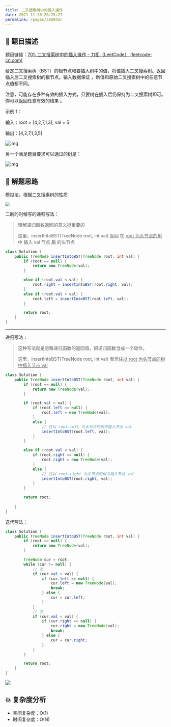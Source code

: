 ```yaml
---
title: 二叉搜索树中的插入操作
date: 2021-11-30 20:25:27
permalink: /pages/a8d94d/
---
```


## 📃 题目描述

题目链接：[701. 二叉搜索树中的插入操作 - 力扣（LeetCode） (leetcode-cn.com)](https://leetcode-cn.com/problems/insert-into-a-binary-search-tree/)

给定二叉搜索树（BST）的根节点和要插入树中的值，将值插入二叉搜索树。返回插入后二叉搜索树的根节点。输入数据保证 ，新值和原始二叉搜索树中的任意节点值都不同。

注意，可能存在多种有效的插入方式，只要树在插入后仍保持为二叉搜索树即可。 你可以返回任意有效的结果 。

示例 1：

输入：root = [4,2,7,1,3], val = 5

输出：[4,2,7,1,3,5]

![img](https://assets.leetcode.com/uploads/2020/10/05/insertbst.jpg)

另一个满足题目要求可以通过的树是：

![img](https://assets.leetcode.com/uploads/2020/10/05/bst.jpg)

## 🔔 解题思路

模拟法，根据二叉搜素树的性质

<img src="https://cs-wiki.oss-cn-shanghai.aliyuncs.com/img/20211130212001.png" style="zoom: 80%;" />



二刷的时候写的递归写法：

> 理解递归函数返回的意义挺重要的
>
> 这里，insertIntoBST(TreeNode root, int val) 返回 在 <u>root 为头节点的树</u>中 插入 val 节点 **后** 的头节点

```java
class Solution {
    public TreeNode insertIntoBST(TreeNode root, int val) {
        if (root == null) {
            return new TreeNode(val);
        }

        else if (root.val < val) {
            root.right = insertIntoBST(root.right, val);
        }
        else if (root.val > val) {
            root.left = insertIntoBST(root.left, val);
        }

        return root;
    }
}
```

----

递归写法：

> 这种写法就是忽略递归函数的返回值，把递归函数当成一个动作。
>
> 这里，insertIntoBST(TreeNode root, int val) 表示<u>往以 root 为头节点的树中插入节点 val</u>

```java
class Solution {
    public TreeNode insertIntoBST(TreeNode root, int val) {
        if (root == null) {
            return new TreeNode(val);
        }

        if (root.val > val) {
            if (root.left == null) {
                root.left = new TreeNode(val);
            }
            else {
                // 往以 root.left 为头节点的树中插入节点 val
                insertIntoBST(root.left, val);
            }
        }

        else if (root.val < val) {
            if (root.right == null) {
                root.right = new TreeNode(val);
            }
            else {
                // 往以 root.right 为头节点的树中插入节点 val
                insertIntoBST(root.right, val);
            }
        }

        return root;
        
    }
}
```

迭代写法：


```java
class Solution {
    public TreeNode insertIntoBST(TreeNode root, int val) {
        if (root == null) {
            return new TreeNode(val);
        }

        TreeNode cur = root;
        while (cur != null) {
            // 左
            if (cur.val > val) {
                if (cur.left == null) {
                    cur.left = new TreeNode(val);
                    break;
                } else {
                    cur = cur.left;
                }
            }
            // 右
            if (cur.val < val) {
                if (cur.right == null) {
                    cur.right = new TreeNode(val);
                    break;
                } else {
                    cur = cur.right;
                }
            }
        }

        return root;
    }
}
```

![](https://cs-wiki.oss-cn-shanghai.aliyuncs.com/img/20211130211835.png)

## 💥 复杂度分析

- 空间复杂度：O(1)
- 时间复杂度：O(N)

